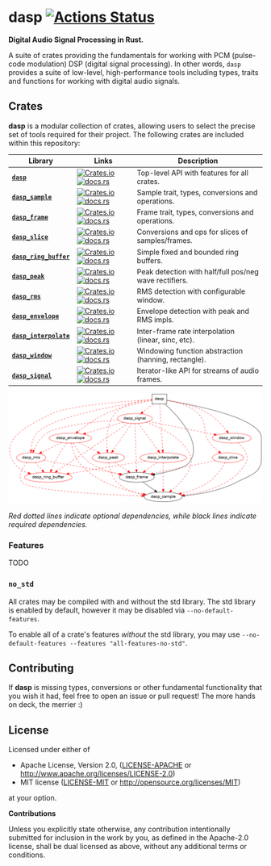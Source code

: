 # dasp [![Actions Status][dasp-actions-svg]][dasp-actions]

**Digital Audio Signal Processing in Rust.**

A suite of crates providing the fundamentals for working with PCM (pulse-code
modulation) DSP (digital signal processing). In other words, `dasp` provides a
suite of low-level, high-performance tools including types, traits and functions
for working with digital audio signals.


## Crates

**dasp** is a modular collection of crates, allowing users to select the precise
set of tools required for their project. The following crates are included
within this repository:

| **Library** | **Links** | **Description** |
| --- | --- | --- |
| [**`dasp`**][dasp] | [![Crates.io][dasp-crates-io-svg]][dasp-crates-io] [![docs.rs][dasp-docs-rs-svg]][dasp-docs-rs] | Top-level API with features for all crates. |
| [**`dasp_sample`**][dasp_sample] | [![Crates.io][dasp_sample-crates-io-svg]][dasp_sample-crates-io] [![docs.rs][dasp_sample-docs-rs-svg]][dasp_sample-docs-rs] | Sample trait, types, conversions and operations. |
| [**`dasp_frame`**][dasp_frame] | [![Crates.io][dasp_frame-crates-io-svg]][dasp_frame-crates-io] [![docs.rs][dasp_frame-docs-rs-svg]][dasp_frame-docs-rs] | Frame trait, types, conversions and operations. |
| [**`dasp_slice`**][dasp_slice] | [![Crates.io][dasp_slice-crates-io-svg]][dasp_slice-crates-io] [![docs.rs][dasp_slice-docs-rs-svg]][dasp_slice-docs-rs] | Conversions and ops for slices of samples/frames. |
| [**`dasp_ring_buffer`**][dasp_ring_buffer] | [![Crates.io][dasp_ring_buffer-crates-io-svg]][dasp_ring_buffer-crates-io] [![docs.rs][dasp_ring_buffer-docs-rs-svg]][dasp_ring_buffer-docs-rs] | Simple fixed and bounded ring buffers. |
| [**`dasp_peak`**][dasp_peak] | [![Crates.io][dasp_peak-crates-io-svg]][dasp_peak-crates-io] [![docs.rs][dasp_peak-docs-rs-svg]][dasp_peak-docs-rs] | Peak detection with half/full pos/neg wave rectifiers. |
| [**`dasp_rms`**][dasp_rms] | [![Crates.io][dasp_rms-crates-io-svg]][dasp_rms-crates-io] [![docs.rs][dasp_rms-docs-rs-svg]][dasp_rms-docs-rs] | RMS detection with configurable window. |
| [**`dasp_envelope`**][dasp_envelope] | [![Crates.io][dasp_envelope-crates-io-svg]][dasp_envelope-crates-io] [![docs.rs][dasp_envelope-docs-rs-svg]][dasp_envelope-docs-rs] | Envelope detection with peak and RMS impls. |
| [**`dasp_interpolate`**][dasp_interpolate] | [![Crates.io][dasp_interpolate-crates-io-svg]][dasp_interpolate-crates-io] [![docs.rs][dasp_interpolate-docs-rs-svg]][dasp_interpolate-docs-rs] | Inter-frame rate interpolation (linear, sinc, etc). |
| [**`dasp_window`**][dasp_window] | [![Crates.io][dasp_window-crates-io-svg]][dasp_window-crates-io] [![docs.rs][dasp_window-docs-rs-svg]][dasp_window-docs-rs] | Windowing function abstraction (hanning, rectangle). |
| [**`dasp_signal`**][dasp_signal] | [![Crates.io][dasp_signal-crates-io-svg]][dasp_signal-crates-io] [![docs.rs][dasp_signal-docs-rs-svg]][dasp_signal-docs-rs] | Iterator-like API for streams of audio frames. |

[![deps-graph][deps-graph]][deps-graph]

*Red dotted lines indicate optional dependencies, while black lines indicate
required dependencies.*


### Features

TODO


### `no_std`

All crates may be compiled with and without the std library. The std library is
enabled by default, however it may be disabled via `--no-default-features`.

To enable all of a crate's features *without* the std library, you may use
`--no-default-features --features "all-features-no-std"`.


## Contributing

If **dasp** is missing types, conversions or other fundamental functionality
that you wish it had, feel free to open an issue or pull request! The more
hands on deck, the merrier :)


## License

Licensed under either of

 * Apache License, Version 2.0, ([LICENSE-APACHE](LICENSE-APACHE) or http://www.apache.org/licenses/LICENSE-2.0)
 * MIT license ([LICENSE-MIT](LICENSE-MIT) or http://opensource.org/licenses/MIT)

at your option.

**Contributions**

Unless you explicitly state otherwise, any contribution intentionally submitted
for inclusion in the work by you, as defined in the Apache-2.0 license, shall be
dual licensed as above, without any additional terms or conditions.


[dasp-actions]: https://github.com/nannou-org/dasp/actions
[dasp-actions-svg]: https://github.com/rustaudio/dasp/workflows/dasp/badge.svg
[deps-graph]: ./assets/deps-graph.png
[dasp]: ./dasp
[dasp-crates-io]: https://crates.io/crates/dasp
[dasp-crates-io-svg]: https://img.shields.io/crates/v/dasp.svg
[dasp-docs-rs]: https://docs.rs/dasp/
[dasp-docs-rs-svg]: https://docs.rs/dasp/badge.svg
[dasp_envelope]: ./dasp_envelope
[dasp_envelope-crates-io]: https://crates.io/crates/dasp_envelope
[dasp_envelope-crates-io-svg]: https://img.shields.io/crates/v/dasp_envelope.svg
[dasp_envelope-docs-rs]: https://docs.rs/dasp_envelope/
[dasp_envelope-docs-rs-svg]: https://docs.rs/dasp_envelope/badge.svg
[dasp_frame]: ./dasp_frame
[dasp_frame-crates-io]: https://crates.io/crates/dasp_frame
[dasp_frame-crates-io-svg]: https://img.shields.io/crates/v/dasp_frame.svg
[dasp_frame-docs-rs]: https://docs.rs/dasp_frame/
[dasp_frame-docs-rs-svg]: https://docs.rs/dasp_frame/badge.svg
[dasp_interpolate]: ./dasp_interpolate
[dasp_interpolate-crates-io]: https://crates.io/crates/dasp_interpolate
[dasp_interpolate-crates-io-svg]: https://img.shields.io/crates/v/dasp_interpolate.svg
[dasp_interpolate-docs-rs]: https://docs.rs/dasp_interpolate/
[dasp_interpolate-docs-rs-svg]: https://docs.rs/dasp_interpolate/badge.svg
[dasp_peak]: ./dasp_peak
[dasp_peak-crates-io]: https://crates.io/crates/dasp_peak
[dasp_peak-crates-io-svg]: https://img.shields.io/crates/v/dasp_peak.svg
[dasp_peak-docs-rs]: https://docs.rs/dasp_peak/
[dasp_peak-docs-rs-svg]: https://docs.rs/dasp_peak/badge.svg
[dasp_ring_buffer]: ./dasp_ring_buffer
[dasp_ring_buffer-crates-io]: https://crates.io/crates/dasp_ring_buffer
[dasp_ring_buffer-crates-io-svg]: https://img.shields.io/crates/v/dasp_ring_buffer.svg
[dasp_ring_buffer-docs-rs]: https://docs.rs/dasp_ring_buffer/
[dasp_ring_buffer-docs-rs-svg]: https://docs.rs/dasp_ring_buffer/badge.svg
[dasp_rms]: ./dasp_rms
[dasp_rms-crates-io]: https://crates.io/crates/dasp_rms
[dasp_rms-crates-io-svg]: https://img.shields.io/crates/v/dasp_rms.svg
[dasp_rms-docs-rs]: https://docs.rs/dasp_rms/
[dasp_rms-docs-rs-svg]: https://docs.rs/dasp_rms/badge.svg
[dasp_sample]: ./dasp_sample
[dasp_sample-crates-io]: https://crates.io/crates/dasp_sample
[dasp_sample-crates-io-svg]: https://img.shields.io/crates/v/dasp_sample.svg
[dasp_sample-docs-rs]: https://docs.rs/dasp_sample/
[dasp_sample-docs-rs-svg]: https://docs.rs/dasp_sample/badge.svg
[dasp_signal]: ./dasp_signal
[dasp_signal-crates-io]: https://crates.io/crates/dasp_signal
[dasp_signal-crates-io-svg]: https://img.shields.io/crates/v/dasp_signal.svg
[dasp_signal-docs-rs]: https://docs.rs/dasp_signal/
[dasp_signal-docs-rs-svg]: https://docs.rs/dasp_signal/badge.svg
[dasp_slice]: ./dasp_slice
[dasp_slice-crates-io]: https://crates.io/crates/dasp_slice
[dasp_slice-crates-io-svg]: https://img.shields.io/crates/v/dasp_slice.svg
[dasp_slice-docs-rs]: https://docs.rs/dasp_slice/
[dasp_slice-docs-rs-svg]: https://docs.rs/dasp_slice/badge.svg
[dasp_window]: ./dasp_window
[dasp_window-crates-io]: https://crates.io/crates/dasp_window
[dasp_window-crates-io-svg]: https://img.shields.io/crates/v/dasp_window.svg
[dasp_window-docs-rs]: https://docs.rs/dasp_window/
[dasp_window-docs-rs-svg]: https://docs.rs/dasp_window/badge.svg
